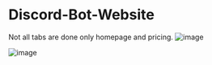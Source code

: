 # Discord-Bot-Website
Not all tabs are done only homepage and pricing.
![image](https://github.com/Sye0001/Discord-Bot-Website/assets/119392569/2d899bf1-a099-4cad-9d23-385774935d58)

![image](https://github.com/Sye0001/Discord-Bot-Website/assets/119392569/9787742d-167b-4746-97d9-0932ce0a7596)

